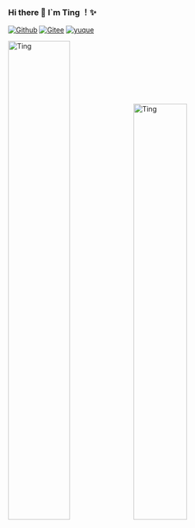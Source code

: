 ### Hi there 👋 I`m Ting ！✨
 
[![Github](https://img.shields.io/badge/-Github-000?style=flat&logo=Github&logoColor=white)](https://github.com/Ting-Code)
[![Gitee](https://img.shields.io/badge/-Gitee-c14438?style=flat&logo=Gitee&logoColor=white)](https://gitee.com/ting-code)
[![yuque](https://img.shields.io/badge/-语雀-green?style=flat&logo=yuque&logoColor=white)](https://www.yuque.com/u2368282/ting)

<p align="left">
 <img width="50%"  src="https://github-readme-stats.vercel.app/api?username=Ting-Code&show_icons=true&theme=gotham" alt="Ting" />
 <img width="46.6%"  src="https://github-readme-stats.vercel.app/api/top-langs/?username=Ting-Code&hide_title=true&hide_border=true&layout=compact&langs_count=6&theme=gotham""  alt="Ting" />
</p>

